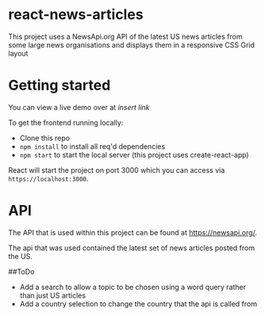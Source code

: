 # react-news-articles
This project uses a NewsApi.org API of the latest US news articles from some large news organisations and displays them in a responsive CSS Grid layout


# Getting started
You can view a live demo over at *insert link*

To get the frontend running locally:

- Clone this repo
- `npm install` to install all req'd dependencies
- `npm start` to start the local server (this project uses create-react-app)

React will start the project on port 3000 which you can access via `https://localhost:3000`.

# API
The API that is used within this project can be found at https://newsapi.org/. 

The api that was used contained the latest set of news articles posted from the US.

##ToDo

- Add a search to allow a topic to be chosen using a word query rather than just US articles
- Add a country selection to change the country that the api is called from
